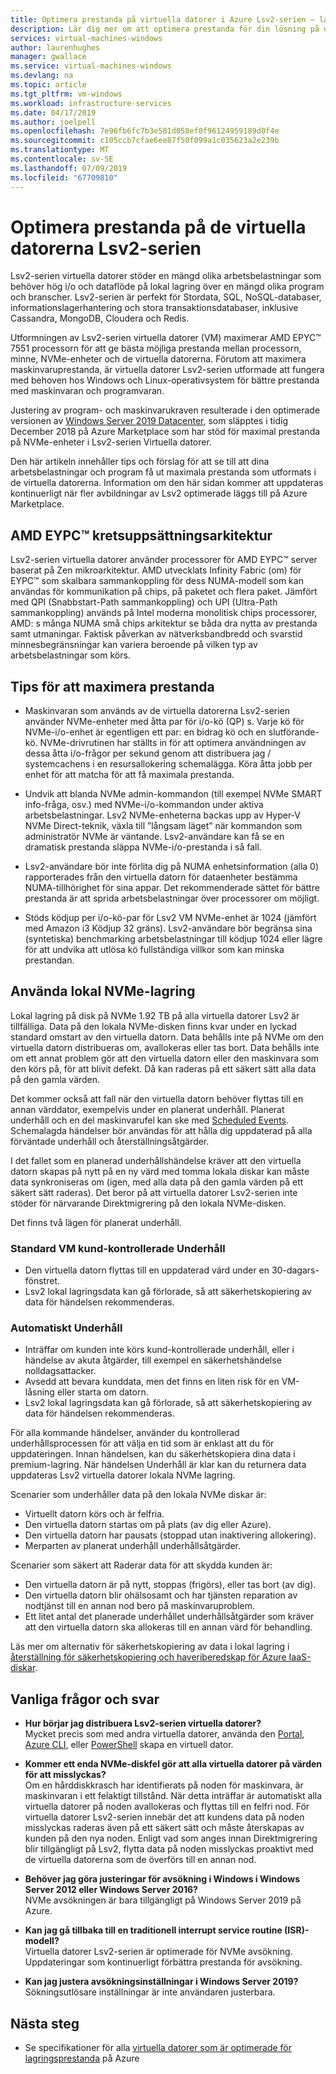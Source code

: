```yaml
---
title: Optimera prestanda på virtuella datorer i Azure Lsv2-serien – lagring | Microsoft Docs
description: Lär dig mer om att optimera prestanda för din lösning på de virtuella datorerna Lsv2-serien.
services: virtual-machines-windows
author: laurenhughes
manager: gwallace
ms.service: virtual-machines-windows
ms.devlang: na
ms.topic: article
ms.tgt_pltfrm: vm-windows
ms.workload: infrastructure-services
ms.date: 04/17/2019
ms.author: joelpell
ms.openlocfilehash: 7e96fb6fc7b3e581d058ef0f96124959189d0f4e
ms.sourcegitcommit: c105ccb7cfae6ee87f50f099a1c035623a2e239b
ms.translationtype: MT
ms.contentlocale: sv-SE
ms.lasthandoff: 07/09/2019
ms.locfileid: "67709810"
---
```

# <a name="optimize-performance-on-the-lsv2-series-virtual-machines"></a>Optimera prestanda på de virtuella datorerna Lsv2-serien

Lsv2-serien virtuella datorer stöder en mängd olika arbetsbelastningar som behöver hög i/o och dataflöde på lokal lagring över en mängd olika program och branscher.  Lsv2-serien är perfekt för Stordata, SQL, NoSQL-databaser, informationslagerhantering och stora transaktionsdatabaser, inklusive Cassandra, MongoDB, Cloudera och Redis.

Utformningen av Lsv2-serien virtuella datorer (VM) maximerar AMD EPYC™ 7551 processorn för att ge bästa möjliga prestanda mellan processorn, minne, NVMe-enheter och de virtuella datorerna. Förutom att maximera maskinvaruprestanda, är virtuella datorer Lsv2-serien utformade att fungera med behoven hos Windows och Linux-operativsystem för bättre prestanda med maskinvaran och programvaran.

Justering av program- och maskinvarukraven resulterade i den optimerade versionen av [Windows Server 2019 Datacenter](https://azuremarketplace.microsoft.com/marketplace/apps/microsoftwindowsserver.windowsserver?tab=Overview), som släpptes i tidig December 2018 på Azure Marketplace som har stöd för maximal prestanda på NVMe-enheter i Lsv2-serien Virtuella datorer.

Den här artikeln innehåller tips och förslag för att se till att dina arbetsbelastningar och program få ut maximala prestanda som utformats i de virtuella datorerna. Information om den här sidan kommer att uppdateras kontinuerligt när fler avbildningar av Lsv2 optimerade läggs till på Azure Marketplace.

## <a name="amd-eypc-chipset-architecture"></a>AMD EYPC™ kretsuppsättningsarkitektur

Lsv2-serien virtuella datorer använder processorer för AMD EYPC™ server baserat på Zen mikroarkitektur. AMD utvecklats Infinity Fabric (om) för EYPC™ som skalbara sammankoppling för dess NUMA-modell som kan användas för kommunikation på chips, på paketet och flera paket. Jämfört med QPI (Snabbstart-Path sammankoppling) och UPI (Ultra-Path sammankoppling) används på Intel moderna monolitisk chips processorer, AMD: s många NUMA små chips arkitektur se båda dra nytta av prestanda samt utmaningar. Faktisk påverkan av nätverksbandbredd och svarstid minnesbegränsningar kan variera beroende på vilken typ av arbetsbelastningar som körs.

## <a name="tips-for-maximizing-performance"></a>Tips för att maximera prestanda

* Maskinvaran som används av de virtuella datorerna Lsv2-serien använder NVMe-enheter med åtta par för i/o-kö (QP) s. Varje kö för NVMe-i/o-enhet är egentligen ett par: en bidrag kö och en slutförande-kö. NVMe-drivrutinen har ställts in för att optimera användningen av dessa åtta i/o-frågor per sekund genom att distribuera jag / systemcachens i en resursallokering schemalägga. Köra åtta jobb per enhet för att matcha för att få maximala prestanda.

* Undvik att blanda NVMe admin-kommandon (till exempel NVMe SMART info-fråga, osv.) med NVMe-i/o-kommandon under aktiva arbetsbelastningar. Lsv2 NVMe-enheterna backas upp av Hyper-V NVMe Direct-teknik, växla till ”långsam läget” när kommandon som administratör NVMe är väntande. Lsv2-användare kan få se en dramatisk prestanda släppa NVMe-i/o-prestanda i så fall.

* Lsv2-användare bör inte förlita dig på NUMA enhetsinformation (alla 0) rapporterades från den virtuella datorn för dataenheter bestämma NUMA-tillhörighet för sina appar. Det rekommenderade sättet för bättre prestanda är att sprida arbetsbelastningar över processorer om möjligt. 

* Stöds ködjup per i/o-kö-par för Lsv2 VM NVMe-enhet är 1024 (jämfört med Amazon i3 Ködjup 32 gräns). Lsv2-användare bör begränsa sina (syntetiska) benchmarking arbetsbelastningar till ködjup 1024 eller lägre för att undvika att utlösa kö fullständiga villkor som kan minska prestandan.

## <a name="utilizing-local-nvme-storage"></a>Använda lokal NVMe-lagring

Lokal lagring på disk på NVMe 1.92 TB på alla virtuella datorer Lsv2 är tillfälliga. Data på den lokala NVMe-disken finns kvar under en lyckad standard omstart av den virtuella datorn. Data behålls inte på NVMe om den virtuella datorn distribueras om, avallokeras eller tas bort. Data behålls inte om ett annat problem gör att den virtuella datorn eller den maskinvara som den körs på, för att blivit defekt. Då kan raderas på ett säkert sätt alla data på den gamla värden.

Det kommer också att fall när den virtuella datorn behöver flyttas till en annan värddator, exempelvis under en planerat underhåll. Planerat underhåll och en del maskinvarufel kan ske med [Scheduled Events](scheduled-events.md). Schemalagda händelser bör användas för att hålla dig uppdaterad på alla förväntade underhåll och återställningsåtgärder.

I det fallet som en planerad underhållshändelse kräver att den virtuella datorn skapas på nytt på en ny värd med tomma lokala diskar kan måste data synkroniseras om (igen, med alla data på den gamla värden på ett säkert sätt raderas). Det beror på att virtuella datorer Lsv2-serien inte stöder för närvarande Direktmigrering på den lokala NVMe-disken.

Det finns två lägen för planerat underhåll.

### <a name="standard-vm-customer-controlled-maintenance"></a>Standard VM kund-kontrollerade Underhåll

- Den virtuella datorn flyttas till en uppdaterad värd under en 30-dagars-fönstret.
- Lsv2 lokal lagringsdata kan gå förlorade, så att säkerhetskopiering av data för händelsen rekommenderas.

### <a name="automatic-maintenance"></a>Automatiskt Underhåll

- Inträffar om kunden inte körs kund-kontrollerade underhåll, eller i händelse av akuta åtgärder, till exempel en säkerhetshändelse nolldagsattacker.
- Avsedd att bevara kunddata, men det finns en liten risk för en VM-låsning eller starta om datorn.
- Lsv2 lokal lagringsdata kan gå förlorade, så att säkerhetskopiering av data för händelsen rekommenderas.

För alla kommande händelser, använder du kontrollerad underhållsprocessen för att välja en tid som är enklast att du för uppdateringen. Innan händelsen, kan du säkerhetskopiera dina data i premium-lagring. När händelsen Underhåll är klar kan du returnera data uppdateras Lsv2 virtuella datorer lokala NVMe lagring.

Scenarier som underhåller data på den lokala NVMe diskar är:

- Virtuellt datorn körs och är felfria.
- Den virtuella datorn startas om på plats (av dig eller Azure).
- Den virtuella datorn har pausats (stoppad utan inaktivering allokering).
- Merparten av planerat underhåll underhållsåtgärder.

Scenarier som säkert att Raderar data för att skydda kunden är:

- Den virtuella datorn är på nytt, stoppas (frigörs), eller tas bort (av dig).
- Den virtuella datorn blir ohälsosamt och har tjänsten reparation av nodtjänst till en annan nod bero på maskinvaruproblem.
- Ett litet antal det planerade underhållet underhållsåtgärder som kräver att den virtuella datorn ska allokeras till en annan värd för behandling.

Läs mer om alternativ för säkerhetskopiering av data i lokal lagring i [återställning för säkerhetskopiering och haveriberedskap för Azure IaaS-diskar](backup-and-disaster-recovery-for-azure-iaas-disks.md).

## <a name="frequently-asked-questions"></a>Vanliga frågor och svar

* **Hur börjar jag distribuera Lsv2-serien virtuella datorer?**  
   Mycket precis som med andra virtuella datorer, använda den [Portal](quick-create-portal.md), [Azure CLI](quick-create-cli.md), eller [PowerShell](quick-create-powershell.md) skapa en virtuell dator.

* **Kommer ett enda NVMe-diskfel gör att alla virtuella datorer på värden för att misslyckas?**  
   Om en hårddiskkrasch har identifierats på noden för maskinvara, är maskinvaran i ett felaktigt tillstånd. När detta inträffar är automatiskt alla virtuella datorer på noden avallokeras och flyttas till en felfri nod. För virtuella datorer Lsv2-serien innebär det att kundens data på noden misslyckas raderas även på ett säkert sätt och måste återskapas av kunden på den nya noden. Enligt vad som anges innan Direktmigrering blir tillgängligt på Lsv2, flytta data på noden misslyckas proaktivt med de virtuella datorerna som de överförs till en annan nod.

* **Behöver jag göra justeringar för avsökning i Windows i Windows Server 2012 eller Windows Server 2016?**  
   NVMe avsökningen är bara tillgängligt på Windows Server 2019 på Azure.  

* **Kan jag gå tillbaka till en traditionell interrupt service routine (ISR)-modell?**  
   Virtuella datorer Lsv2-serien är optimerade för NVMe avsökning. Uppdateringar som kontinuerligt förbättra prestanda för avsökning.

* **Kan jag justera avsökningsinställningar i Windows Server 2019?**  
   Sökningsutlösare inställningar är inte användaren justerbara.
   
## <a name="next-steps"></a>Nästa steg

* Se specifikationer för alla [virtuella datorer som är optimerade för lagringsprestanda](sizes-storage.md) på Azure
